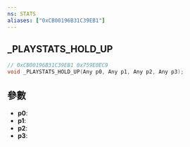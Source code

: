 ```yaml
---
ns: STATS
aliases: ["0xCB00196B31C39EB1"]
---
```

## _PLAYSTATS_HOLD_UP

```c
// 0xCB00196B31C39EB1 0x759E0EC9
void _PLAYSTATS_HOLD_UP(Any p0, Any p1, Any p2, Any p3);
```


## 參數
* **p0**: 
* **p1**: 
* **p2**: 
* **p3**: 

